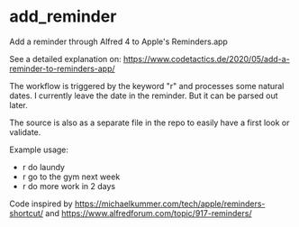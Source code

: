 # add_reminder
Add a reminder through Alfred 4 to Apple's Reminders.app

See a detailed explanation on: https://www.codetactics.de/2020/05/add-a-reminder-to-reminders-app/

The workflow is triggered by the keyword "r" and processes some natural dates.
I currently leave the date in the reminder. But it can be parsed out later.

The source is also as a separate file in the repo to easily have a first look or validate.

Example usage:
- r do laundy
- r go to the gym next week
- r do more work in 2 days

Code inspired by https://michaelkummer.com/tech/apple/reminders-shortcut/ and https://www.alfredforum.com/topic/917-reminders/
